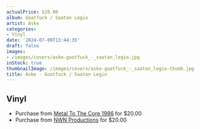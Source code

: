 ```yaml
---
actualPrice: $20.00
album: Goatfuck / Saatan Legio
artist: Aske
categories:
- Vinyl
date: '2024-07-09T13:44:35'
draft: false
images:
- /images/covers/aske-goatfuck_-_saatan_legio.jpg
inStock: true
thumbnailImage: /images/covers/aske-goatfuck_-_saatan_legio-thumb.jpg
title: Aske - Goatfuck / Saatan Legio
---
```


## Vinyl
* Purchase from [Metal To The Core 1986](https://metaltothecore1986.com/shop/aske-goatfuck-saatan-legio-12-lp/) for $20.00
* Purchase from [NWN Productions](http://shop.nwnprod.com/index.php?route=product/product&path=75&product_id=51113&sort=pd.name&order=ASC) for $20.00
